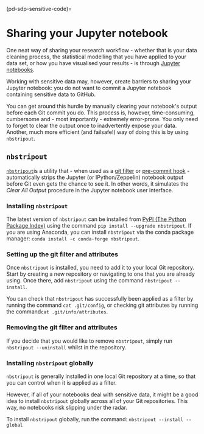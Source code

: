 (pd-sdp-sensitive-code)=

# Sharing your Jupyter notebook

One neat way of sharing your research workflow - whether that is your data cleaning process, the statistical modelling that you have applied to your data set, or how you have visualised your results  - is through [Jupyter notebooks](https://hub.gke2.mybinder.org/user/ipython-ipython-in-depth-yx75f3x5/notebooks/examples/Notebook/Notebook%20Basics.ipynb).

Working with sensitive data may, however, create barriers to sharing your Jupyter notebook: you do not want to commit a Jupyter notebook containing sensitive data to GitHub.

You can get around this hurdle by manually clearing your notebook's output before each Git commit you do. 
This process is, however, time-consuming, cumbersome and - most importantly - extremely error-prone. 
You only need to forget to clear the output once to inadvertently expose your data. 
Another, much more efficient (and failsafe!) way of doing this is by using `nbstripout`.

## `nbstripout`

[`nbstripout`](https://pypi.org/project/nbstripout/)is a utility that - when used as a [git filter](https://git-scm.com/docs/gitattributes#_filter) or [pre-commit hook](https://git-scm.com/docs/githooks#_pre_commit) - automatically strips the Jupyter (or IPython/Zeppelin) notebook output before Git even gets the chance to see it.
In other words, it simulates the *Clear All Output* procedure in the Jupyter notebook user interface.

### Installing `nbstripout`

The latest version of `nbstripout` can be installed from [PyPI (The Python Package Index)](https://pypi.org) using the command `pip install --upgrade nbstripout`.
If you are using Anaconda, you can install `nbstripout` via the conda package manager: `conda install -c conda-forge nbstripout`.

### Setting up the git filter and attributes

Once `nbstripout` is installed, you need to add it to your local Git repository.
Start by creating a new repository or navigating to one that you are already using. Once there, add `nbstripout` using the command `nbstripout --install`.

You can check that `nbstripout` has successfully been applied as a filter by running the command `cat .git/config`, or checking git attributes by running the command`cat .git/info/attributes`.

### Removing the git filter and attributes

If you decide that you would like to remove `nbstripout`, simply run `nbstripout --uninstall` whilst in the repository.

### Installing `nbstripout` globally

`nbstripout` is generally installed in one local Git repository at a time, so that you can control when it is applied as a filter.

However, if all of your notebooks deal with sensitive data, it might be a good idea to  install `nbstripout` globally across all of your Git repositories.
This way, no notebooks risk slipping under the radar. 

To install `nbstripout` globally, run the command: `nbstripout --install --global`

